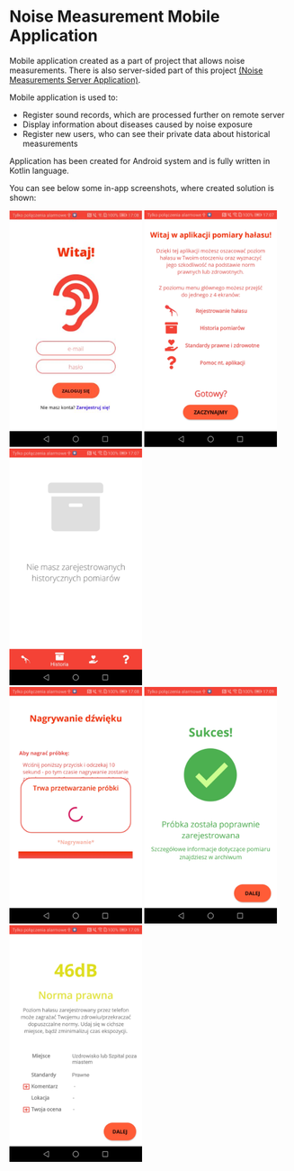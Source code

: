 # Noise Measurement Mobile Application

Mobile application created as a part of project that allows noise measurements. There is also server-sided part of this project [(Noise Measurements Server Application)](https://github.com/DamiCoder/noisemeasurementserver).

Mobile application is used to: 
* Register sound records, which are processed further on remote server
* Display information about diseases caused by noise exposure
* Register new users, who can see their private data about historical measurements 

Application has been created for Android system and is fully written in Kotlin language.

You can see below some in-app screenshots, where created solution is shown:
<br/>

<img src="resources/screenshots/login_view.JPG" alt="Login View screenshot" height="420"/> 
<img src="resources/screenshots/app_tour.jpg" alt="App Tour View screenshot" height="420"/> 
<img src="resources/screenshots/empty_archive.jpg" alt="Empty Archive View screenshot" height="420"/>
<br/>
<img src="resources/screenshots/processing_in_progress.jpg" alt="Probe Processing In Progress View screenshot" height="420"/> 
<img src="resources/screenshots/success.jpg" alt="Probe Processing Success View screenshot" height="420"/> 
<img src="resources/screenshots/registered_probe.jpg" alt="Probe Details View screenshot" height="420"/> 

